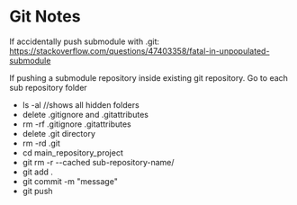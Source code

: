 # Git Notes
If accidentally push submodule with .git: 
https://stackoverflow.com/questions/47403358/fatal-in-unpopulated-submodule

If pushing a submodule repository inside existing git repository.
Go to each sub repository folder 
- ls -al //shows all hidden folders
- delete .gitignore and .gitattributes
 - rm -rf .gitignore .gitattributes
- delete .git directory
 - rm -rd .git 
- cd main_repository_project 
- git rm -r --cached sub-repository-name/
- git add .
- git commit -m "message"
- git push 

